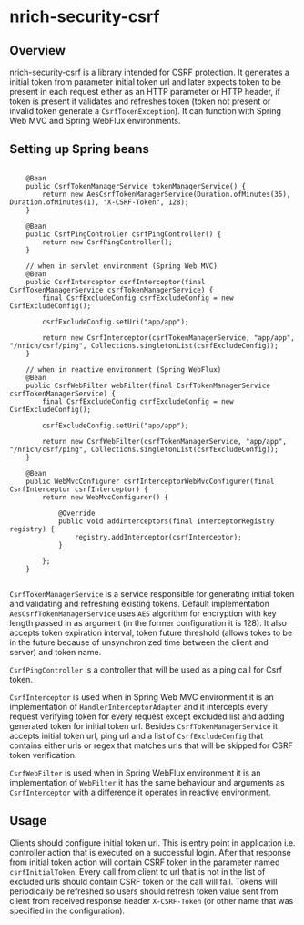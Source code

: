 # nrich-security-csrf

## Overview

nrich-security-csrf is a library intended for CSRF protection. It generates a initial token from parameter initial token url and later expects token to be present in each request either
 as an HTTP parameter or HTTP header, if token is present it validates and refreshes token (token not present or invalid token generate a `CsrfTokenException`). It can function with Spring Web MVC and Spring WebFlux environments. 

## Setting up Spring beans


```

    @Bean
    public CsrfTokenManagerService tokenManagerService() {
        return new AesCsrfTokenManagerService(Duration.ofMinutes(35), Duration.ofMinutes(1), "X-CSRF-Token", 128);
    }

    @Bean
    public CsrfPingController csrfPingController() {
        return new CsrfPingController();
    }

    // when in servlet environment (Spring Web MVC)
    @Bean
    public CsrfInterceptor csrfInterceptor(final CsrfTokenManagerService csrfTokenManagerService) {
        final CsrfExcludeConfig csrfExcludeConfig = new CsrfExcludeConfig();

        csrfExcludeConfig.setUri("app/app");

        return new CsrfInterceptor(csrfTokenManagerService, "app/app", "/nrich/csrf/ping", Collections.singletonList(csrfExcludeConfig));
    }

    // when in reactive environment (Spring WebFlux)
    @Bean
    public CsrfWebFilter webFilter(final CsrfTokenManagerService csrfTokenManagerService) {
        final CsrfExcludeConfig csrfExcludeConfig = new CsrfExcludeConfig();

        csrfExcludeConfig.setUri("app/app");

        return new CsrfWebFilter(csrfTokenManagerService, "app/app", "/nrich/csrf/ping", Collections.singletonList(csrfExcludeConfig));
    }

    @Bean
    public WebMvcConfigurer csrfInterceptorWebMvcConfigurer(final CsrfInterceptor csrfInterceptor) {
        return new WebMvcConfigurer() {

            @Override
            public void addInterceptors(final InterceptorRegistry registry) {
                registry.addInterceptor(csrfInterceptor);
            }

        };
    }


``` 

`CsrfTokenManagerService` is a service responsible for generating initial token and validating and refreshing existing tokens. Default implementation `AesCsrfTokenManagerService`
uses `AES` algorithm for encryption with key length passed in as argument (in the former configuration it is 128). It also accepts token expiration interval, token future threshold (allows tokes to be in 
the future because of unsynchronized time between the client and server) and token name.

`CsrfPingController` is a controller that will be used as a ping call for Csrf token.   

`CsrfInterceptor` is used when in Spring Web MVC environment it is an implementation of `HandlerInterceptorAdapter` and it intercepts every request verifying token for every request except
excluded list and adding generated token for initial token url. Besides `CsrfTokenManagerService` it accepts initial token url, ping url and a list of `CsrfExcludeConfig` that contains either
 urls or regex that matches urls that will be skipped for CSRF token verification.

`CsrfWebFilter` is used when in Spring WebFlux environment it is an implementation of `WebFilter` it has the same behaviour and arguments as `CsrfInterceptor` with a difference it operates in reactive environment.


## Usage

Clients should configure initial token url. This is entry point in application i.e. controller action that is executed on a successful login. After that response from initial token action will
contain CSRF token in the parameter named `csrfInitialToken`. Every call from client to url that is not in the list of excluded urls should contain CSRF token or the call will fail.
Tokens will periodically be refreshed so users should refresh token value sent from client from received response header `X-CSRF-Token` (or other name that was specified in the configuration).
